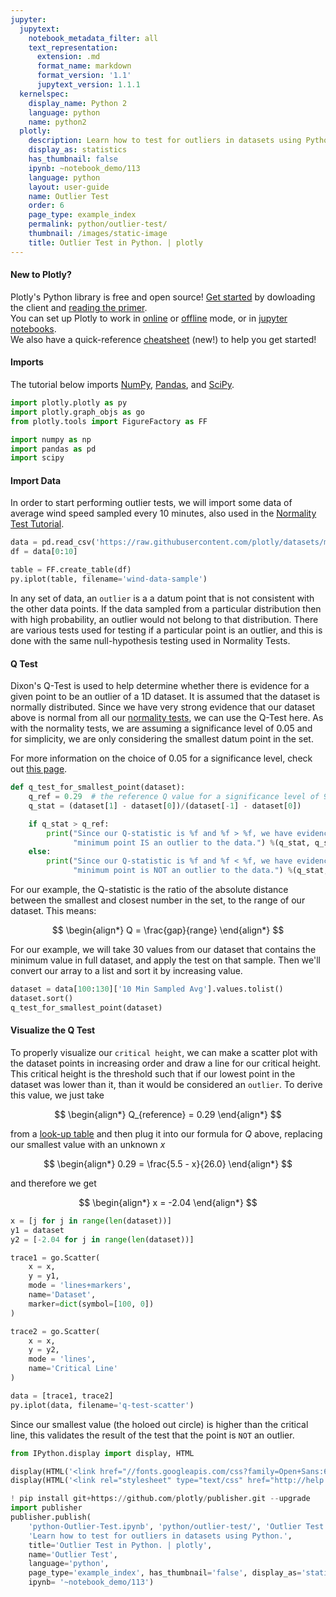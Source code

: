 ```yaml
---
jupyter:
  jupytext:
    notebook_metadata_filter: all
    text_representation:
      extension: .md
      format_name: markdown
      format_version: '1.1'
      jupytext_version: 1.1.1
  kernelspec:
    display_name: Python 2
    language: python
    name: python2
  plotly:
    description: Learn how to test for outliers in datasets using Python.
    display_as: statistics
    has_thumbnail: false
    ipynb: ~notebook_demo/113
    language: python
    layout: user-guide
    name: Outlier Test
    order: 6
    page_type: example_index
    permalink: python/outlier-test/
    thumbnail: /images/static-image
    title: Outlier Test in Python. | plotly
---
```


#### New to Plotly?
Plotly's Python library is free and open source! [Get started](https://plot.ly/python/getting-started/) by dowloading the client and [reading the primer](https://plot.ly/python/getting-started/).
<br>You can set up Plotly to work in [online](https://plot.ly/python/getting-started/#initialization-for-online-plotting) or [offline](https://plot.ly/python/getting-started/#initialization-for-offline-plotting) mode, or in [jupyter notebooks](https://plot.ly/python/getting-started/#start-plotting-online).
<br>We also have a quick-reference [cheatsheet](https://images.plot.ly/plotly-documentation/images/python_cheat_sheet.pdf) (new!) to help you get started!


#### Imports
The tutorial below imports [NumPy](http://www.numpy.org/), [Pandas](https://plot.ly/pandas/intro-to-pandas-tutorial/), and [SciPy](https://www.scipy.org/).

```python
import plotly.plotly as py
import plotly.graph_objs as go
from plotly.tools import FigureFactory as FF

import numpy as np
import pandas as pd
import scipy
```

#### Import Data


In order to start performing outlier tests, we will import some data of average wind speed sampled every 10 minutes, also used in the [Normality Test Tutorial](https://plot.ly/python/next/normality-test/).

```python
data = pd.read_csv('https://raw.githubusercontent.com/plotly/datasets/master/wind_speed_laurel_nebraska.csv')
df = data[0:10]

table = FF.create_table(df)
py.iplot(table, filename='wind-data-sample')
```

In any set of data, an `outlier` is a a datum point that is not consistent with the other data points. If the data sampled from a particular distribution then with high probability, an outlier would not belong to that distribution. There are various tests used for testing if a particular point is an outlier, and this is done with the same null-hypothesis testing used in Normality Tests.


#### Q Test


Dixon's Q-Test is used to help determine whether there is evidence for a given point to be an outlier of a 1D dataset. It is assumed that the dataset is normally distributed. Since we have very strong evidence that our dataset above is normal from all our [normality tests](https://plot.ly/python/next/normality-test/), we can use the Q-Test here. As with the normality tests, we are assuming a significance level of $0.05$ and for simplicity, we are only considering the smallest datum point in the set.

For more information on the choice of 0.05 for a significance level, check out [this page](http://www.investopedia.com/exam-guide/cfa-level-1/quantitative-methods/hypothesis-testing.asp).

```python
def q_test_for_smallest_point(dataset):
    q_ref = 0.29  # the reference Q value for a significance level of 95% and 30 data points
    q_stat = (dataset[1] - dataset[0])/(dataset[-1] - dataset[0])

    if q_stat > q_ref:
        print("Since our Q-statistic is %f and %f > %f, we have evidence that our "
              "minimum point IS an outlier to the data.") %(q_stat, q_stat, q_ref)
    else:
        print("Since our Q-statistic is %f and %f < %f, we have evidence that our "
              "minimum point is NOT an outlier to the data.") %(q_stat, q_stat, q_ref)
```

For our example, the Q-statistic is the ratio of the absolute distance between the smallest and closest number in the set, to the range of our dataset. This means:

$$
\begin{align*}
Q = \frac{gap}{range}
\end{align*}
$$

For our example, we will take 30 values from our dataset that contains the minimum value in full dataset, and apply the test on that sample. Then we'll convert our array to a list and sort it by increasing value.

```python
dataset = data[100:130]['10 Min Sampled Avg'].values.tolist()
dataset.sort()
q_test_for_smallest_point(dataset)
```

#### Visualize the Q Test


To properly visualize our `critical height`, we can make a scatter plot with the dataset points in increasing order and draw a line for our critical height. This critical height is the threshold such that if our lowest point in the dataset was lower than it, than it would be considered an `outlier`. To derive this value, we just take

$$
\begin{align*}
Q_{reference} = 0.29
\end{align*}
$$

from a [look-up table](http://sebastianraschka.com/Articles/2014_dixon_test.html) and then plug it into our formula for $Q$ above, replacing our smallest value with an unknown $x$

$$
\begin{align*}
0.29 = \frac{5.5 - x}{26.0}
\end{align*}
$$

and therefore we get

$$
\begin{align*}
x = -2.04
\end{align*}
$$

```python
x = [j for j in range(len(dataset))]
y1 = dataset
y2 = [-2.04 for j in range(len(dataset))]

trace1 = go.Scatter(
    x = x,
    y = y1,
    mode = 'lines+markers',
    name='Dataset',
    marker=dict(symbol=[100, 0])
)

trace2 = go.Scatter(
    x = x,
    y = y2,
    mode = 'lines',
    name='Critical Line'
)

data = [trace1, trace2]
py.iplot(data, filename='q-test-scatter')
```

Since our smallest value (the holoed out circle) is higher than the critical line, this validates the result of the test that the point is `NOT` an outlier.

```python
from IPython.display import display, HTML

display(HTML('<link href="//fonts.googleapis.com/css?family=Open+Sans:600,400,300,200|Inconsolata|Ubuntu+Mono:400,700" rel="stylesheet" type="text/css" />'))
display(HTML('<link rel="stylesheet" type="text/css" href="http://help.plot.ly/documentation/all_static/css/ipython-notebook-custom.css">'))

! pip install git+https://github.com/plotly/publisher.git --upgrade
import publisher
publisher.publish(
    'python-Outlier-Test.ipynb', 'python/outlier-test/', 'Outlier Test | plotly',
    'Learn how to test for outliers in datasets using Python.',
    title='Outlier Test in Python. | plotly',
    name='Outlier Test',
    language='python',
    page_type='example_index', has_thumbnail='false', display_as='statistics', order=6,
    ipynb= '~notebook_demo/113')
```

```python

```
